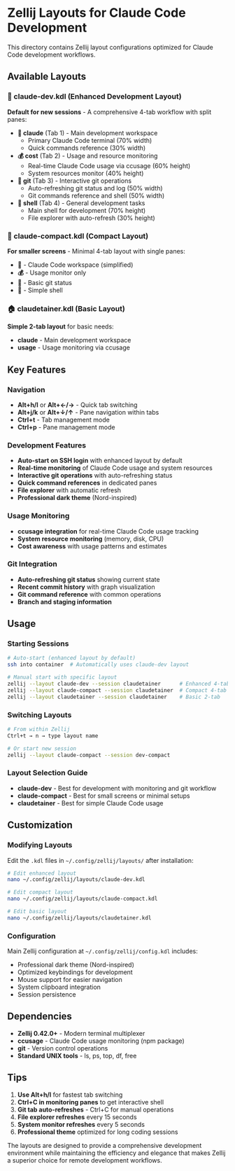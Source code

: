 # Zellij Layouts for Claude Code Development

This directory contains Zellij layout configurations optimized for Claude Code development workflows.

## Available Layouts

### 🤖 claude-dev.kdl (Enhanced Development Layout)
**Default for new sessions** - A comprehensive 4-tab workflow with split panes:

- **🤖 claude** (Tab 1) - Main development workspace
  - Primary Claude Code terminal (70% width)
  - Quick commands reference (30% width)
- **💰 cost** (Tab 2) - Usage and resource monitoring  
  - Real-time Claude Code usage via ccusage (60% height)
  - System resources monitor (40% height)
- **🌲 git** (Tab 3) - Interactive git operations
  - Auto-refreshing git status and log (50% width)
  - Git commands reference and shell (50% width)
- **🐚 shell** (Tab 4) - General development tasks
  - Main shell for development (70% height)
  - File explorer with auto-refresh (30% height)

### 📱 claude-compact.kdl (Compact Layout)
**For smaller screens** - Minimal 4-tab layout with single panes:

- **🤖** - Claude Code workspace (simplified)
- **💰** - Usage monitor only
- **🌲** - Basic git status
- **🐚** - Simple shell

### 🏠 claudetainer.kdl (Basic Layout)
**Simple 2-tab layout** for basic needs:

- **claude** - Main development workspace
- **usage** - Usage monitoring via ccusage

## Key Features

### Navigation
- **Alt+h/l** or **Alt+←/→** - Quick tab switching
- **Alt+j/k** or **Alt+↓/↑** - Pane navigation within tabs
- **Ctrl+t** - Tab management mode
- **Ctrl+p** - Pane management mode

### Development Features
- **Auto-start on SSH login** with enhanced layout by default
- **Real-time monitoring** of Claude Code usage and system resources
- **Interactive git operations** with auto-refreshing status
- **Quick command references** in dedicated panes
- **File explorer** with automatic refresh
- **Professional dark theme** (Nord-inspired)

### Usage Monitoring
- **ccusage integration** for real-time Claude Code usage tracking
- **System resource monitoring** (memory, disk, CPU)
- **Cost awareness** with usage patterns and estimates

### Git Integration
- **Auto-refreshing git status** showing current state
- **Recent commit history** with graph visualization
- **Git command reference** with common operations
- **Branch and staging information**

## Usage

### Starting Sessions
```bash
# Auto-start (enhanced layout by default)
ssh into container  # Automatically uses claude-dev layout

# Manual start with specific layout
zellij --layout claude-dev --session claudetainer      # Enhanced 4-tab
zellij --layout claude-compact --session claudetainer  # Compact 4-tab  
zellij --layout claudetainer --session claudetainer    # Basic 2-tab
```

### Switching Layouts
```bash
# From within Zellij
Ctrl+t → n → type layout name

# Or start new session
zellij --layout claude-compact --session dev-compact
```

### Layout Selection Guide
- **claude-dev** - Best for development with monitoring and git workflow
- **claude-compact** - Best for small screens or minimal setups
- **claudetainer** - Best for simple Claude Code usage

## Customization

### Modifying Layouts
Edit the `.kdl` files in `~/.config/zellij/layouts/` after installation:

```bash
# Edit enhanced layout
nano ~/.config/zellij/layouts/claude-dev.kdl

# Edit compact layout  
nano ~/.config/zellij/layouts/claude-compact.kdl

# Edit basic layout
nano ~/.config/zellij/layouts/claudetainer.kdl
```

### Configuration
Main Zellij configuration at `~/.config/zellij/config.kdl` includes:
- Professional dark theme (Nord-inspired)
- Optimized keybindings for development
- Mouse support for easier navigation
- System clipboard integration
- Session persistence

## Dependencies

- **Zellij 0.42.0+** - Modern terminal multiplexer
- **ccusage** - Claude Code usage monitoring (npm package)
- **git** - Version control operations
- **Standard UNIX tools** - ls, ps, top, df, free

## Tips

1. **Use Alt+h/l** for fastest tab switching
2. **Ctrl+C in monitoring panes** to get interactive shell
3. **Git tab auto-refreshes** - Ctrl+C for manual operations
4. **File explorer refreshes** every 15 seconds
5. **System monitor refreshes** every 5 seconds
6. **Professional theme** optimized for long coding sessions

The layouts are designed to provide a comprehensive development environment while maintaining the efficiency and elegance that makes Zellij a superior choice for remote development workflows.